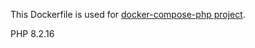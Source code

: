 This Dockerfile is used for [docker-compose-php project](https://github.com/rhamdeew/docker-compose-php).

PHP 8.2.16
